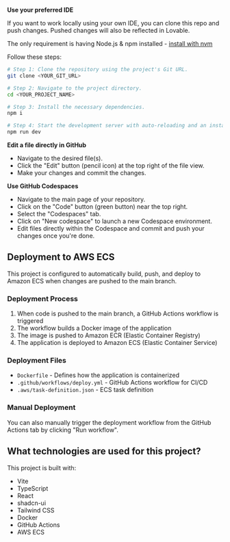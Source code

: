 **Use your preferred IDE**

If you want to work locally using your own IDE, you can clone this repo and push changes. Pushed changes will also be reflected in Lovable.

The only requirement is having Node.js & npm installed - [install with nvm](https://github.com/nvm-sh/nvm#installing-and-updating)

Follow these steps:

```sh
# Step 1: Clone the repository using the project's Git URL.
git clone <YOUR_GIT_URL>

# Step 2: Navigate to the project directory.
cd <YOUR_PROJECT_NAME>

# Step 3: Install the necessary dependencies.
npm i

# Step 4: Start the development server with auto-reloading and an instant preview.
npm run dev
```

**Edit a file directly in GitHub**

- Navigate to the desired file(s).
- Click the "Edit" button (pencil icon) at the top right of the file view.
- Make your changes and commit the changes.

**Use GitHub Codespaces**

- Navigate to the main page of your repository.
- Click on the "Code" button (green button) near the top right.
- Select the "Codespaces" tab.
- Click on "New codespace" to launch a new Codespace environment.
- Edit files directly within the Codespace and commit and push your changes once you're done.

## Deployment to AWS ECS

This project is configured to automatically build, push, and deploy to Amazon ECS when changes are pushed to the main branch.

### Deployment Process

1. When code is pushed to the main branch, a GitHub Actions workflow is triggered
2. The workflow builds a Docker image of the application
3. The image is pushed to Amazon ECR (Elastic Container Registry)
4. The application is deployed to Amazon ECS (Elastic Container Service)

### Deployment Files

- `Dockerfile` - Defines how the application is containerized
- `.github/workflows/deploy.yml` - GitHub Actions workflow for CI/CD
- `.aws/task-definition.json` - ECS task definition

### Manual Deployment

You can also manually trigger the deployment workflow from the GitHub Actions tab by clicking "Run workflow".

## What technologies are used for this project?

This project is built with:

- Vite
- TypeScript
- React
- shadcn-ui
- Tailwind CSS
- Docker
- GitHub Actions
- AWS ECS
